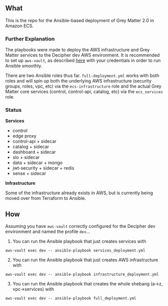 ## What
This is the repo for the Ansible-based deployment of Grey Matter 2.0 in Amazon ECS.

### Further Explanation

The playbooks were made to deploy the AWS infrastructure and Grey Matter services to the Decipher dev AWS environment.  It is recommended to set up `aws-vault`, as described [here](https://github.com/99designs/aws-vault) with your credentials in order to run Ansible smoothly.

There are two Ansible roles thus far. `full-deployment.yml` works with both roles and will spin up both the underlying AWS infrastructure (security groups, roles, vpc, etc) via the `ecs-infrastructure` role and the actual Grey Matter core services (control, control-api, catalog, etc) via the `ecs_services` role.

### Status

**Services**

* control
* edge proxy
* control-api + sidecar
* catalog + sidecar
* dashboard + sidecar
* slo + sidecar
* data + sidecar + mongo
* jwt-security + sidecar + redis
* sense + sidecar

**Infrastructure**

Some of the infrastructure already exists in AWS, but is currently being moved over from Terraform to Ansible.

## How

Assuming you have `aws-vault` correctly configured for the Decipher dev environment and named the profile `dev`...

1) You can run the Ansible playbook that just creates services with

 ``` console
 aws-vault exec dev -- ansible-playbook services_deployment.yml
 ```
 
 2) You can run the Ansible playbook that just creates AWS infrastructure with

 ``` console
 aws-vault exec dev -- ansible-playbook infrastructure_deployment.yml
 ```
 
 3) You can run the Ansible playbook that creates the whole shebang (a->z, vpc->services) with
 ``` console
 aws-vault exec dev -- ansible-playbook full_deployment.yml
 ```

